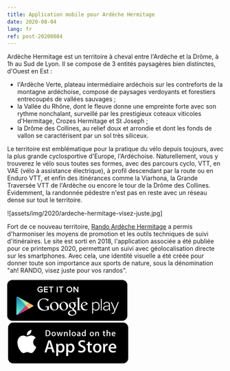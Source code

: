 ```yaml
---
title: Application mobile pour Ardèche Hermitage
date: 2020-08-04
lang: fr
ref: post-20200804
---
```


Ardèche Hermitage est un territoire à cheval entre l'Ardèche et la Drôme, à 1h au Sud de Lyon. Il se compose de 3 entités paysagères bien distinctes, d'Ouest en Est&nbsp;:

- l'Ardèche Verte, plateau intermédiaire ardéchois sur les contreforts de la montagne ardéchoise, composé de paysages verdoyants et forestiers entrecoupés de vallées sauvages&nbsp;;
- la Vallée du Rhône, dont le fleuve donne une empreinte forte avec son rythme nonchalant, surveillé par les prestigieux coteaux viticoles d'Hermitage, Crozes Hermitage et St Joseph&nbsp;;
- la Drôme des Collines, au relief doux et arrondie et dont les fonds de vallon se caractérisent par un sol très siliceux.

Le territoire est emblématique pour la pratique du vélo depuis toujours, avec la plus grande cyclosportive d'Europe, l'Ardéchoise. Naturellement, vous y trouverez le vélo sous toutes ses formes, avec des parcours cyclo, VTT, en VAE (vélo à assistance électrique), à profil descendant par la route ou en Enduro VTT, et enfin des itinérances comme la Viarhona, la Grande Traversée VTT de l'Ardèche ou encore le tour de la Drôme des Collines. Évidemment, la randonnée pédestre n'est pas en reste avec un réseau dense sur tout le territoire.

![assets/img/2020/ardeche-hermitage-visez-juste.jpg]

Fort de ce nouveau territoire, [Rando Ardèche Hermitage](https://rando-ardeche-hermitage.fr/) a permis d'harmoniser les moyens de promotion et les outils techniques de suivi d'itinéraires. Le site est sorti en 2018, l'application associée a été publiée pour ce printemps 2020, permettant un suivi avec géolocalisation directe sur les smartphones. Avec cela, une identité visuelle a été créée pour donner toute son importance aux sports de nature, sous la dénomination "ah! RANDO, visez juste pour vos randos".

[![Rando Ardèche Hermitage sur Google play](/assets/img/app-button-google.png)](https://play.google.com/store/apps/details?id=io.geotrek.archeagglo&hl=fr)
[![Rando Ardèche Hermitage sur Apple store](/assets/img/app-button-apple.png)](https://apps.apple.com/au/app/rando-ard%C3%A8che-hermitage/id1500717874?l=fr)